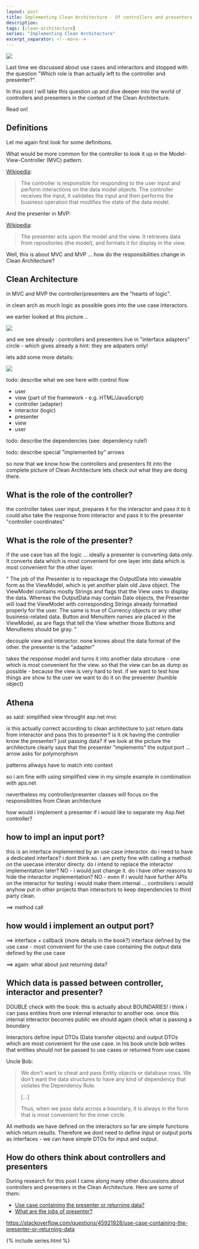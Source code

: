 ```yaml
---
layout: post
title: Implementing Clean Architecture - Of controllers and presenters
description: 
tags: [clean-architecture]
series: "Implementing Clean Architecture"
excerpt_separator: <!--more-->
---
```


<img src="{{ site.url }}/assets/clean-architecture/Circle.Presenters.png" class="dynimg"/>

Last time we discussed about use cases and interactors and stopped with the question 
"Which role is than actually left to the controller and presenter?".

In this post I will take this question up and dive deeper into the world of controllers and presenters
in the context of the Clean Architecture.

Read on!

<!--more-->

## Definitions

Let me again first look for some definitions. 

What would be more common for the controller to look it up in the Model-View-Controller (MVC) pattern.

[Wikipedia](https://en.wikipedia.org/wiki/Model%E2%80%93view%E2%80%93controller):

> The controller is responsible for responding to the user input and perform interactions on the data model objects. 
> The controller receives the input, it validates the input and then performs the business operation that modifies the state of the data model.

And the presenter in MVP:

[Wikipedia](https://en.wikipedia.org/wiki/Model%E2%80%93view%E2%80%93presenter):

> The presenter acts upon the model and the view. It retrieves data from repositories (the model), and formats it for display in the view.

Well, this is about MVC and MVP ... how do the responsibilities change in Clean Architecture?


## Clean Architecture

in MVC and MVP the controller/presenters are the "hearts of logic".

in clean arch as much logic as possible goes into the use case interactors.

we earlier looked at this picture ..

<img src="{{ site.url }}/assets/clean-architecture/Interactor.Controller.Presenter.png" class="dynimg"/>

and we see already : controllers and presenters live in "interface adapters" circle - which gives already a hint: they are adpaters only!

lets add some more details:

<img src="{{ site.url }}/assets/clean-architecture/User.Interactor.Flow.png" class="dynimg"/>

todo: describe what we see here with control flow
- user
- view (part of the framework - e.g. HTML/JavaScript)
- controller (adapter)
- interactor (logic)
- presenter
- view
- user

todo: describe the dependencies
(see: dependency rule!)

todo: describe special "implemented by" arrows

so now that we know how the controllers and presenters fit into the complete picture of 
Clean Architecture lets check out what they are doing there.

## What is the role of the controller? 

the controller takes user input, prepares it for the interactor and pass it to it
could also take the response from interactor and pass it to the presenter
"controller coordinates"

## What is the role of the presenter? 

if the use case has all the logic ...
ideally a presenter is converting data only. It converts data which is most convenient for one layer into data which is most convenient for the other layer.


"
The job of the Presenter is to repackage the OutputData into viewable form as the ViewModel, 
which is yet another plain old Java object. The ViewModel contains mostly Strings and flags that the 
View uses to display the data. Whereas the OutputData may contain Date objects, the Presenter will load the 
ViewModel with corresponding Strings already formatted properly for the user. The same is true of Currency objects or 
any other business-related data. Button and MenuItem names are placed in the ViewModel, as are flags that tell the 
View whether those Buttons and MenuItems should be gray.
"

decouple view and interactor. none knows about the data format of the other. the presenter is the "adapter"

takes the response model and turns it into another data strcuture - one which is most convenient for the view.
so that the view can be as dump as possible - because the view is very hard to test.
if we want to test how things are show to the user we want to do it on the presenter
(humble object)

##  Athena

as said: simplified view throught asp.net mvc

is this actually correct according to clean architecture to just return data from interactor and pass this to presenter?
is it ok having the controller know the presenter? just passing data?
if we look at the picture the architecture clearly says that the presenter "implements" the output port ... arrow asks for polymorphism


patterns allways have to match into context

so i am fine with using simplified view in my simple example in combination with aps.net

nevertheless my controller/presenter classes will focus on the responsiblities from Clean architecture


how would i implement a presenter if i would like to separate my Asp.Net controller?


## how to impl an input port?

this is an interface implemented by an use case interactor.
do i need to have a dedicated interface? i dont think so. i am pretty fine with calling a method on the usecase interator directy.
do i intend to replace the interactor implementation later? NO - i would just change it. 
do i have other reasons to hide the interactor implementation? NO - even if i would have further APIs on the interactor for 
testing i would make them internal ... controllers i would anyhow put in other projects than interactors to keep dependencies to third party clean.


==> method call

## how would i implement an output port?


==> interface + callback (more details in the book?) interface defined by the use case - most convenient for the use case
    containing the output data defined by the use case

==> again: what about just returning data?


## Which data is passed between controller, interactor and presenter? 

DOUBLE check with the book: this is actually about BOUNDARIES! 
i think i can pass entities from one internal interactor to another one.
once this internal interactor becomes public we should again check what is passing a boundary


Interactors define input DTOs (Data transfer objects) and output DTOs which are most convenient for the use case. 
in his book uncle bob writes that entities should not be passed to use cases or returned from use cases

Uncle Bob:
> We don't want to cheat and pass Entity objects or database rows. 
> We don't want the data structures to have any kind of dependency that violates the Dependency Rule.
>
> [...]
>
> Thus, when we pass data across a boundary, it is always in the form that is most convenient for the inner circle.

All methods we have defined on the interactors so far are simple functions which return results.
Therefore we dont need to define input or output ports as interfaces - we can have simple DTOs for input and output.












## How do others think about controllers and presenters

During research for this post I came along many other discussions about controllers and presenters in the Clean Architecture.
Here are some of them:

- [Use case containing the presenter or returning data?](https://softwareengineering.stackexchange.com/questions/357052/clean-architecture-use-case-containing-the-presenter-or-returning-data)
- [What are the jobs of presenter?](https://stackoverflow.com/questions/46510550/clean-architecture-what-are-the-jobs-of-presenter)


 https://stackoverflow.com/questions/45921928/use-case-containing-the-presenter-or-returning-data

{% include series.html %}
